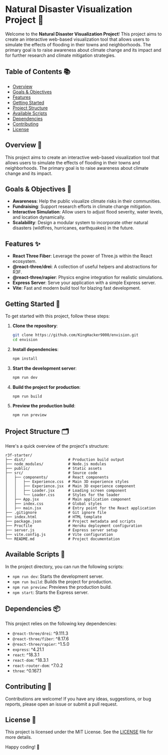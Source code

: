 # Natural Disaster Visualization Project 🚀

Welcome to the **Natural Disaster Visualization Project**! This project aims to create an interactive web-based visualization tool that allows users to simulate the effects of flooding in their towns and neighborhoods. The primary goal is to raise awareness about climate change and its impact and for further research and climate mitigation strategies.

## Table of Contents 📚

- [Overview](#overview)
- [Goals & Objectives](#goals--objectives)
- [Features](#features-)
- [Getting Started](#getting-started-)
- [Project Structure](#project-structure-)
- [Available Scripts](#available-scripts-)
- [Dependencies](#dependencies-)
- [Contributing](#contributing-)
- [License](#license-)

## Overview 📌

This project aims to create an interactive web-based visualization tool that allows users to simulate the effects of flooding in their towns and neighborhoods. The primary goal is to raise awareness about climate change and its impact.

## Goals & Objectives 🎯

- **Awareness**: Help the public visualize climate risks in their communities.
- **Fundraising**: Support research efforts in climate change mitigation.
- **Interactive Simulation**: Allow users to adjust flood severity, water levels, and location dynamically.
- **Scalability**: Design a modular system to incorporate other natural disasters (wildfires, hurricanes, earthquakes) in the future.

## Features ✨

- **React Three Fiber**: Leverage the power of Three.js within the React ecosystem.
- **@react-three/drei**: A collection of useful helpers and abstractions for R3F.
- **@react-three/rapier**: Physics engine integration for realistic simulations.
- **Express Server**: Serve your application with a simple Express server.
- **Vite**: Fast and modern build tool for blazing fast development.

## Getting Started 🚀

To get started with this project, follow these steps:

1. **Clone the repository**:
    ```sh
    git clone https://github.com/KingHacker9000/envision.git
    cd envision
    ```

2. **Install dependencies**:
    ```sh
    npm install
    ```

3. **Start the development server**:
    ```sh
    npm run dev
    ```

4. **Build the project for production**:
    ```sh
    npm run build
    ```

5. **Preview the production build**:
    ```sh
    npm run preview
    ```

## Project Structure 🗂️

Here's a quick overview of the project's structure:

```
r3f-starter/
├── dist/                   # Production build output
├── node_modules/           # Node.js modules
├── public/                 # Static assets
├── src/                    # Source code
│   ├── components/         # React components
│   │   ├── Experience.css  # Main 3D experience styles
│   │   ├── Experience.jsx  # Main 3D experience component
│   │   ├── Loader.jsx      # Loading screen component
│   │   └── Loader.css      # Styles for the loader
│   ├── App.jsx             # Main application component
│   ├── index.css           # Global styles
│   ├── main.jsx            # Entry point for the React application
├── .gitignore              # Git ignore file
├── index.html              # HTML template
├── package.json            # Project metadata and scripts
├── Procfile                # Heroku deployment configuration
├── server.js               # Express server setup
├── vite.config.js          # Vite configuration
└── README.md               # Project documentation
```

## Available Scripts 📜

In the project directory, you can run the following scripts:

- `npm run dev`: Starts the development server.
- `npm run build`: Builds the project for production.
- `npm run preview`: Previews the production build.
- `npm start`: Starts the Express server.

## Dependencies 📦

This project relies on the following key dependencies:

- `@react-three/drei`: ^9.111.3
- `@react-three/fiber`: ^8.17.6
- `@react-three/rapier`: ^1.5.0
- `express`: ^4.21.1
- `react`: ^18.3.1
- `react-dom`: ^18.3.1
- `react-router-dom`: ^7.0.2
- `three`: ^0.167.1

## Contributing 🤝

Contributions are welcome! If you have any ideas, suggestions, or bug reports, please open an issue or submit a pull request.

## License 📄

This project is licensed under the MIT License. See the [LICENSE](LICENSE) file for more details.

Happy coding! 🚀
